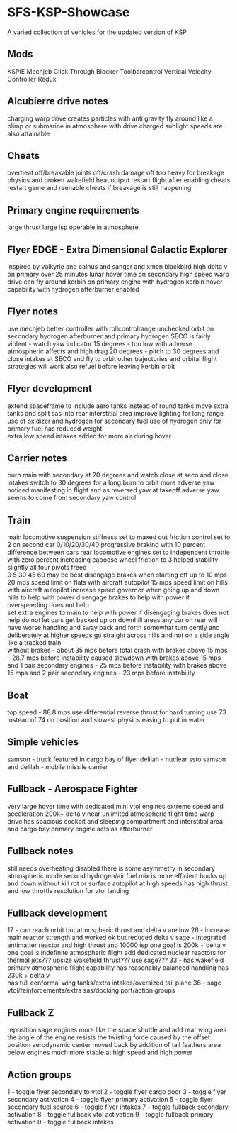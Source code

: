 # SFS-KSP-Showcase
A varied collection of vehicles for the updated version of KSP

Mods
-----
KSPIE
Mechjeb
Click Through Blocker
Toolbarcontrol
Vertical Velocity Controller Redux

Alcubierre drive notes
-----
charging warp drive creates particles with anti gravity
fly around like a blimp or submarine in atmosphere with drive charged
sublight speeds are also attainable

Cheats
-----
overheat off/breakable joints off/crash damage off
too heavy for breakage physics and broken wakefield heat output
restart flight after enabling cheats
restart game and reenable cheats if breakage is still happening

Primary engine requirements
-----
large thrust
large isp
operable in atmosphere

Flyer EDGE - Extra Dimensional Galactic Explorer
-----
inspired by valkyrie and calnus and sanger and xmen blackbird
high delta v on primary
over 25 minutes lunar hover time on secondary
high speed warp drive
can fly around kerbin on primary engine with hydrogen
kerbin hover capability with hydrogen afterburner enabled

Flyer notes
-----
use mechjeb better controller with rollcontrolrange unchecked
orbit on secondary hydrogen afterburner and primary hydrogen
SECO is fairly violent - watch yaw indicator
15 degrees - too low with adverse atmospheric affects and high drag
20 degrees - pitch to 30 degrees and close intakes at SECO and fly to orbit
other trajectories and orbital flight strategies will work also
refuel before leaving kerbin orbit

Flyer development
-----
extend spaceframe to include aero tanks instead of round tanks
move extra tanks and split sas into rear interstitial area
improve lighting for long range 
use of oxidizer and hydrogen for secondary fuel
use of hydrogen only for primary fuel has reduced weight        
extra low speed intakes added for more air during hover

Carrier notes
-----
burn main with secondary at 20 degrees and watch close at seco and close intakes
switch to 30 degrees for a long burn to orbit
more adverse yaw noticed manifesting in flight and as reversed yaw at takeoff
adverse yaw seems to come from secondary yaw control

Train
-----
main locomotive suspension stiffness set to maxed out
friction control set to 2 on second car
0/10/20/30/40 progressive braking with 10 percent difference between cars
rear locomotive engines set to independent throttle with zero percent
increasing caboose wheel friction to 3 helped stability slightly
all four pivots freed   
0 5 30 45 60 may be best
disengage brakes when starting off up to 10 mps    
20 mps speed limit on flats with aircraft autopilot
15 mps speed limit on hills with aircraft autopilot
increase speed governor when going up and down hills to help with power
disengage brakes to help with power if overspeeding does not help    
set extra engines to main to help with power if disengaging brakes does not help
do not let cars get backed up on downhill areas
any car on rear will have worse handling and sway back and forth somewhat
turn gently and deliberately at higher speeds
go straight across hills and not on a side angle like a tracked train      
without brakes - about 35 mps before total crash
with brakes above 15 mps - 28.7 mps before instability caused slowdown
with brakes above 15 mps and 1 pair secondary engines - 25 mps before instability
with brakes above 15 mps and 2 pair secondary engines - 23 mps before instability

Boat
-----
top speed - 88.8 mps
use differential reverse thrust for hard turning
use 73 instead of 74 on position and slowest physics easing to put in water

Simple vehicles
-----
samson - truck featured in cargo bay of flyer
delilah - nuclear ssto
samson and delilah - mobile missile carrier

Fullback - Aerospace Fighter
-----
very large hover time with dedicated mini vtol engines
extreme speed and acceleration
200k+ delta v
near unlimited atmospheric flight time
warp drive
has spacious cockpit and sleeping compartment and interstitial area and cargo bay
primary engine acts as afterburner

Fullback notes   
-----
still needs overheating disabled
there is some asymmetry in secondary atmospheric mode
second hydrogen/air fuel mix is more efficient
bucks up and down without kill rot or surface autopilot at high speeds
has high thrust and low throttle resolution for vtol landing

Fullback development
-----
17 - can reach orbit but atmospheric thrust and delta v are low
26 - increase main reactor strength and worked ok but reduced delta v
sage - integrated antimatter reactor and high thrust and 10000 isp
one goal is 200k + delta v
one goal is indefinite atmospheric flight
add dedicated nuclear reactors for thermal jets???
upsize wakefield thrust???
use sage???
33 - has wakefield primary atmospheric flight capability
has reasonably balanced handling
has 230k + delta v  
has full conformal wing tanks/extra intakes/oversized tail plane
36 - sage vtol/reinforcements/extra sas/docking port/action groups

Fullback Z
-----
reposition sage engines more like the space shuttle and add rear wing area
the angle of the engine resists the twisting force caused by the offset position
aerodynamic center moved back by addition of tail feathers area below engines
much more stable at high speed and high power

Action groups
-----
1 - toggle flyer secondary to vtol
2 - toggle flyer cargo door
3 - toggle flyer secondary activation
4 - toggle flyer primary activation
5 - toggle flyer secondary fuel source
6 - toggle flyer intakes
7 - toggle fullback secondary activation
8 - toggle fullback vtol activation
9 - toggle fullback primary activation
0 - toggle fullback intakes

